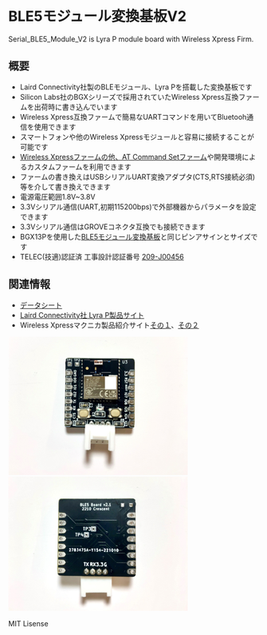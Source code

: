 

# BLE5モジュール変換基板V2 
Serial_BLE5_Module_V2 is Lyra P module board with Wireless Xpress Firm.  

## 概要 
  * Laird Connectivity社製のBLEモジュール、Lyra Pを搭載した変換基板です  
  * Silicon Labs社のBGXシリーズで採用されていたWireless Xpress互換ファームを出荷時に書き込んでいます  
  * Wireless Xpress互換ファームで簡易なUARTコマンドを用いてBluetooh通信を使用できます  
  * スマートフォンや他のWireless Xpressモジュールと容易に接続することが可能です  
  * [Wireless Xpressファームの他、AT Command Setファーム][7]や開発環境によるカスタムファームを利用できます  
  * ファームの書き換えはUSBシリアルUART変換アダプタ(CTS,RTS接続必須)等を介して書き換えできます  
  * 電源電圧範囲1.8V~3.8V  
  * 3.3Vシリアル通信(UART,初期115200bps)で外部機器からパラメータを設定できます  
  * 3.3Vシリアル通信はGROVEコネクタ互換でも接続できます  
  * BGX13Pを使用した[BLE5モジュール変換基板][6]と同じピンアサインとサイズです  
  * TELEC(技適)認証済 工事設計認証番号 [209-J00456][5]  


## 関連情報
 * [データシート][1]
 * [Laird Connectivity社 Lyra P製品サイト][2]
 * Wireless Xpressマクニカ製品紹介サイト[その１][3]、[その２][4]  
 
  

<img src="https://raw.githubusercontent.com/meerstern/Serial_BLE5_Module_V2/master/IMG/Lyra1.jpeg" width="360">
   
<img src="https://raw.githubusercontent.com/meerstern/Serial_BLE5_Module_V2/master/IMG/Lyra2.jpeg" width="360">
  
    
[1]: https://www.lairdconnect.com/documentation/datasheet-lyra-p
[2]: https://www.lairdconnect.com/wireless-modules/bluetooth-modules/bluetooth-5-modules/lyra-series-bluetooth-53-modules

[3]: https://service.macnica.co.jp/library/130293
[4]: https://service.macnica.co.jp/library/130269
[5]: https://www.tele.soumu.go.jp/giteki/SearchServlet?pageID=jg01_01&PC=209&TC=N&PK=1&FN=220428N209&SN=%94%46%8F%D8&LN=3&R1=*****&R2=*****
[6]: https://github.com/meerstern/Serial_BLE5_Module
[7]: https://github.com/LairdCP/Lyra_Firmware

MIT Lisense
